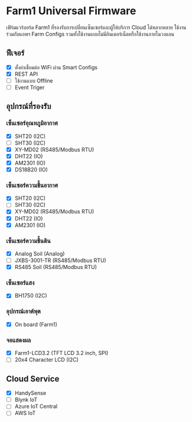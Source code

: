# Farm1 Universal Firmware

เฟิร์มแวร์บอร์ด Farm1 ที่รองรับการเปลี่ยนเซ็นเซอร์และผู้ให้บริการ Cloud ได้หลากหลาย ใช้งานร่วมกับแอพฯ Farm Configs รวมทั้งใช้งานแบบไม่มีอินเตอร์เน็ตหรือใช้งานภายในวงแลน

## ฟีเจอร์

 - [x] ตั้งค่าเชื่อมต่อ WiFi ผ่าน Smart Configs
 - [x] REST API
 - [ ] ใช้งานแบบ Offline
 - [ ] Event Triger

## อุปกรณ์ที่รองรับ

### เซ็นเซอร์อุณหภูมิอากาศ

 - [x] SHT20 (I2C)
 - [ ] SHT30 (I2C)
 - [x] XY-MD02 (RS485/Modbus RTU)
 - [x] DHT22 (IO)
 - [x] AM2301 (IO)
 - [x] DS18B20 (IO)

### เซ็นเซอร์ความชื้นอากาศ

 - [x] SHT20 (I2C)
 - [ ] SHT30 (I2C)
 - [x] XY-MD02 (RS485/Modbus RTU)
 - [x] DHT22 (IO)
 - [x] AM2301 (IO)

### เซ็นเซอร์ความชื้นดิน

 - [x] Analog Soil (Analog)
 - [ ] JXBS-3001-TR (RS485/Modbus RTU)
 - [x] RS485 Soil (RS485/Modbus RTU)

### เซ็นเซอร์แสง

 - [x] BH1750 (I2C)

### อุปกรณ์เอาต์พุต

 - [x] On board (Farm1)

### จอแสดงผล

 - [x] Farm1-LCD3.2 (TFT LCD 3.2 inch, SPI)
 - [ ] 20x4 Character LCD (I2C)

## Cloud Service

 - [x] HandySense
 - [ ] Blynk IoT
 - [ ] Azure IoT Central
 - [ ] AWS IoT
